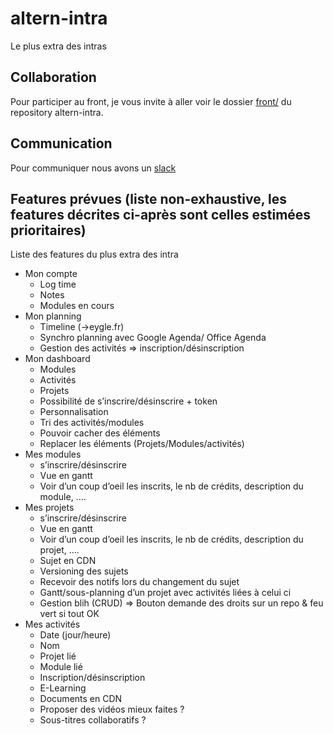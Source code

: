 # altern-intra
Le plus extra des intras

## Collaboration

Pour participer au front, je vous invite à aller voir le dossier [front/](https://github.com/altern-intra/altern-intra/tree/master/front) du repository altern-intra.

## Communication

Pour communiquer nous avons un [slack](https://altern-intra.slack.com)


## Features prévues (liste non-exhaustive, les features décrites ci-après sont celles estimées prioritaires)

Liste des features du plus extra des intra

- Mon compte
    - Log time
    - Notes
    - Modules en cours
- Mon planning
    - Timeline (->eygle.fr)
    - Synchro planning avec Google Agenda/ Office Agenda
    - Gestion des activités => inscription/désinscription
- Mon dashboard
    - Modules
    - Activités
    - Projets
    - Possibilité de s’inscrire/désinscrire + token
    - Personnalisation
    - Tri des activités/modules
    - Pouvoir cacher des éléments
    - Replacer les éléments (Projets/Modules/activités)
- Mes modules
    - s’inscrire/désinscrire
    - Vue en gantt
    - Voir d’un coup d’oeil les inscrits, le nb de crédits, description du module, ....
- Mes projets
    - s’inscrire/désinscrire
    - Vue en gantt
    - Voir d’un coup d’oeil les inscrits, le nb de crédits, description du projet, ....
    - Sujet en CDN
    - Versioning des sujets
    - Recevoir des notifs lors du changement du sujet
    - Gantt/sous-planning d’un projet avec activités liées à celui ci
    - Gestion blih (CRUD) => Bouton demande des droits sur un repo & feu vert si tout OK
- Mes activités
    - Date (jour/heure)
    - Nom
    - Projet lié
    - Module lié
    - Inscription/désinscription
    - E-Learning
    - Documents en CDN
    - Proposer des vidéos mieux faites ?
    - Sous-titres collaboratifs ?

